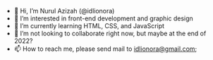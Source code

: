 - 👋 Hi, I’m Nurul Azizah (@idlionora)
- 👀 I’m interested in front-end development and graphic design
- 🌱 I’m currently learning HTML, CSS, and JavaScript
- 💞️ I’m not looking to collaborate right now, but maybe at the end of 2022?
- 📫 How to reach me, please send mail to idlionora@gmail.com;

<!---
idlionora/idlionora is a ✨ special ✨ repository because its `README.md` (this file) appears on your GitHub profile.
You can click the Preview link to take a look at your changes.
--->
